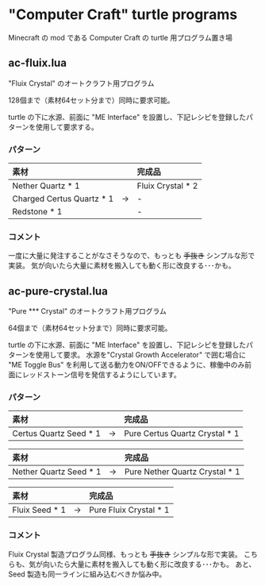 # "Computer Craft" turtle programs

Minecraft の mod である Computer Craft の turtle 用プログラム置き場


## ac-fluix.lua

"Fluix Crystal" のオートクラフト用プログラム

128個まで（素材64セット分まで）同時に要求可能。

turtle の下に水源、前面に "ME Interface" を設置し、下記レシピを登録したパターンを使用して要求する。

### パターン

| 素材                      |    | 完成品            |
|:--------------------------|:--:|:------------------|
| Nether Quartz * 1         |    | Fluix Crystal * 2 |
| Charged Certus Quartz * 1 | -> | -                 |
| Redstone * 1              |    | -                 |

### コメント

一度に大量に発注することがなさそうなので、もっとも ~~手抜き~~ シンプルな形で実装。
気が向いたら大量に素材を搬入しても動く形に改良する･･･かも。


## ac-pure-crystal.lua

"Pure *** Crystal" のオートクラフト用プログラム

64個まで（素材64セット分まで）同時に要求可能。

turtle の下に水源、前面に "ME Interface" を設置し、下記レシピを登録したパターンを使用して要求。
水源を"Crystal Growth Accelerator" で囲む場合に "ME Toggle Bus" を利用して送る動力をON/OFFできるように、稼働中のみ前面にレッドストーン信号を発信するようにしています。

### パターン

| 素材                   |    | 完成品                          |
|:-----------------------|:--:|:-------------------------------|
| Certus Quartz Seed * 1 | -> | Pure Certus Quartz Crystal * 1 |

| 素材                   |    | 完成品                          |
|:-----------------------|:--:|:-------------------------------|
| Nether Quartz Seed * 1 | -> | Pure Nether Quartz Crystal * 1 |

| 素材           |    | 完成品                  |
|:---------------|:--:|:-----------------------|
| Fluix Seed * 1 | -> | Pure Fluix Crystal * 1 |


### コメント

Fluix Crystal 製造プログラム同様、もっとも ~~手抜き~~ シンプルな形で実装。
こちらも、気が向いたら大量に素材を搬入しても動く形に改良する･･･かも。
あと、Seed 製造も同一ラインに組み込むべきか悩み中。
